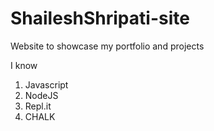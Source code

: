 # ShaileshShripati-site
Website to showcase my portfolio and projects

I know

1. Javascript
1. NodeJS
1. Repl.it
1. CHALK